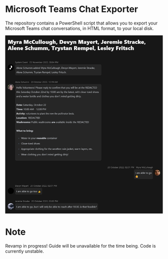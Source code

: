 # Microsoft Teams Chat Exporter

The repository contains a PowerShell script that allows you to export your Microsoft Teams chat conversations, in HTML format, to your local disk.

![Example of Exported Chat](example.png)

# Note
Revamp in progress! Guide will be unavailable for the time being. Code is currently unstable.